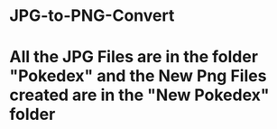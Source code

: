# JPG-to-PNG-Convert
# All the JPG Files are in the folder "Pokedex" and the New Png Files created are in the "New Pokedex" folder
